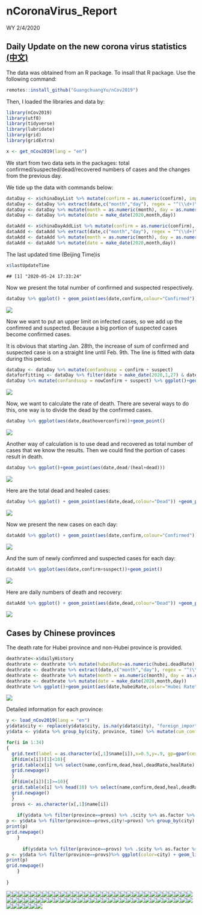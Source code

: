 nCoronaVirus\_Report
================
WY
2/4/2020

## Daily Update on the new corona virus statistics [(中文)](https://github.com/Wenlong-Y/New_Corona_Virus/blob/master/Report_CN.md)

The data was obtained from an R package. To insall that R package. Use
the following command:

``` r
remotes::install_github("GuangchuangYu/nCov2019")
```

Then, I loaded the libraries and data by:

``` r
library(nCov2019)
library(utf8)
library(tidyverse)
library(lubridate)
library(grid)
library(gridExtra)

x <- get_nCov2019(lang = "en")
```

We start from two data sets in the packages: total
confirmed/suspected/dead/recovered numbers of cases and the changes from
the previous day.

We tide up the data with commands below:

``` r
dataDay <- x$chinaDayList %>% mutate(confirm = as.numeric(confirm), imported = as.numeric(importedCase), suspect = as.numeric(suspect), dead = as.numeric(dead), heal = as.numeric(heal), deathoverconfirm = dead/confirm)
dataDay <- dataDay %>% extract(date,c("month","day"), regex = "^(\\d+)\\.(\\d+)$",remove = FALSE) 
dataDay <- dataDay %>% mutate(month = as.numeric(month), day = as.numeric(day))
dataDay <- dataDay %>% mutate(date = make_date(2020,month,day))

dataAdd <- x$chinaDayAddList %>% mutate(confirm = as.numeric(confirm), imported = as.numeric(importedCase), suspect = as.numeric(suspect), dead = as.numeric(dead), heal = as.numeric(heal), deathoverconfirm = dead/confirm)
dataAdd <- dataAdd %>% extract(date,c("month","day"), regex = "^(\\d+)\\.(\\d+)$",remove = FALSE) 
dataAdd <- dataAdd %>% mutate(month = as.numeric(month), day = as.numeric(day))
dataAdd <- dataAdd %>% mutate(date = make_date(2020,month,day))
```

The last updated time (Beijing Time)is

``` r
x$lastUpdateTime
```

    ## [1] "2020-05-24 17:33:24"

Now we present the total number of confirmed and suspected respectively.

``` r
dataDay %>% ggplot() + geom_point(aes(date,confirm,colour="Confirmed")) +geom_point(aes(date,suspect,color="Suspect")) +geom_point(aes(date,imported,color="Imported"))+theme(legend.position="right")+ylab("Number of cases")+labs(colour="Type")+scale_color_manual(values=c("blue","green","red"))
```

![](Report_files/figure-gfm/unnamed-chunk-3-1.png)<!-- -->

Now we want to put an upper limit on infected cases, so we add up the
confimred and suspected. Because a big portion of suspected cases become
confirmed cases.

It is obvious that starting Jan. 28th, the increase of sum of confirmed
and suspected case is on a straight line until Feb. 9th. The line is
fitted with data during this period.

``` r
dataDay <- dataDay %>% mutate(confandsusp = confirm + suspect)
dataforfitting <- dataDay %>% filter(date > make_date(2020,1,27) & date < make_date(2020,2,9)) 
dataDay %>% mutate(confandsusp = nowConfirm + suspect) %>% ggplot()+geom_point(aes(date,confandsusp,col="Current case"))+ geom_point(aes(date,imported,col="imported current case"))
```

![](Report_files/figure-gfm/unnamed-chunk-4-1.png)<!-- -->

Now, we want to calculate the rate of death. There are several ways to
do this, one way is to divide the dead by the confirmed cases.

``` r
dataDay %>% ggplot(aes(date,deathoverconfirm))+geom_point()
```

![](Report_files/figure-gfm/unnamed-chunk-5-1.png)<!-- -->

Another way of calculation is to use dead and recovered as total number
of cases that we know the results. Then we could find the portion of
cases result in death.

``` r
dataDay %>% ggplot()+geom_point(aes(date,dead/(heal+dead)))
```

![](Report_files/figure-gfm/unnamed-chunk-6-1.png)<!-- -->

Here are the total dead and healed cases:

``` r
dataDay %>% ggplot() + geom_point(aes(date,dead,colour="Dead")) +geom_point(aes(date,heal,color="Healed")) +theme(legend.position="right")+ylab("Number of cases")+labs(colour="Type")+scale_color_manual(values=c("black","red"))
```

![](Report_files/figure-gfm/unnamed-chunk-7-1.png)<!-- -->

Now we present the new cases on each day:

``` r
dataAdd %>% ggplot() + geom_point(aes(date,confirm,colour="Confirmed")) +geom_point(aes(date,suspect,color="Suspect"))+geom_point(aes(date,imported,color="Imported")) +theme(legend.position="right")+ylab("Number of cases")+labs(colour="Type")+scale_color_manual(values=c("blue","red","green"))
```

![](Report_files/figure-gfm/unnamed-chunk-8-1.png)<!-- -->

And the sum of newly confimred and suspected cases for each day:

``` r
dataAdd %>% ggplot(aes(date,confirm+suspect))+geom_point()
```

![](Report_files/figure-gfm/unnamed-chunk-9-1.png)<!-- -->

Here are daily numbers of death and recovery:

``` r
dataAdd %>% ggplot() + geom_point(aes(date,dead,colour="Dead")) +geom_point(aes(date,heal,color="Healed")) +theme(legend.position="right")+ylab("Number of cases")+labs(colour="Type")+scale_color_manual(values=c("black","red"))
```

![](Report_files/figure-gfm/unnamed-chunk-10-1.png)<!-- -->

## Cases by Chinese provinces

The death rate for Hubei province and non-Hubei province is provided.

``` r
deathrate<-x$dailyHistory
deathrate <- deathrate %>% mutate(hubeiRate=as.numeric(hubei.deadRate), notHubeiRate=as.numeric(notHubei.deadRate), countryRate=as.numeric(country.deadRate))
deathrate <- deathrate %>% extract(date,c("month","day"), regex = "^(\\d+)\\.(\\d+)$",remove = FALSE) 
deathrate <- deathrate %>% mutate(month = as.numeric(month), day = as.numeric(day))
deathrate <- deathrate %>% mutate(date = make_date(2020,month,day))
deathrate %>% ggplot()+geom_point(aes(date,hubeiRate,color="Hubei Rate"))+geom_point(aes(date,notHubeiRate,color="non-Hubei Rate"))+geom_point(aes(date,countryRate,color="country Rate"))+ ylab("Percentage(%)")
```

![](Report_files/figure-gfm/unnamed-chunk-11-1.png)<!-- -->

Detailed information for each province:

``` r
y <- load_nCov2019(lang = "en")
y$data$city <- replace(y$data$city, is.na(y$data$city), "foreign_imported")
y$data <- y$data %>% group_by(city, province, time) %>% mutate(cum_confirm = sum(cum_confirm))
```

``` r
for(i in 1:34)
{
  grid.text(label = as.character(x[,1]$name[i]),x=0.5,y=.9, gp=gpar(cex=2))
  if(dim(x[i])[1]<10){
  grid.table(x[i] %>% select(name,confirm,dead,heal,deadRate,healRate),vp=viewport(x=0.5,y=.5,width=1,height=1))
  grid.newpage()
  }
  if(dim(x[i])[1]>=10){
  grid.table(x[i] %>% head(10) %>% select(name,confirm,dead,heal,deadRate,healRate),vp=viewport(x=0.5,y=.5,width=1,height=1))
  grid.newpage()
  }
  provs <- as.character(x[,1]$name[i])
  
    if(y$data %>% filter(province==provs) %>% .$city %>% as.factor %>% levels %>% length != 1){
p <- y$data %>% filter(province==provs,city!=provs) %>% group_by(city) %>% ggplot(color=city) + geom_line(aes(time,cum_confirm,color=city))+geom_point(aes(time,cum_confirm,color=city))+ylab(paste(provs," confirmed"))
print(p)
grid.newpage()
    }
  
      if(y$data %>% filter(province==provs) %>% .$city %>% as.factor %>% levels %>% length == 1){
p <- y$data %>% filter(province==provs)%>% ggplot(color=city) + geom_line(aes(time,cum_confirm,color=city))+geom_point(aes(time,cum_confirm,color=city))+ylab(paste(provs," confirmed"))
print(p)
grid.newpage()
    }
  
}
```

![](Report_files/figure-gfm/unnamed-chunk-13-1.png)<!-- -->![](Report_files/figure-gfm/unnamed-chunk-13-2.png)<!-- -->![](Report_files/figure-gfm/unnamed-chunk-13-3.png)<!-- -->![](Report_files/figure-gfm/unnamed-chunk-13-4.png)<!-- -->![](Report_files/figure-gfm/unnamed-chunk-13-5.png)<!-- -->![](Report_files/figure-gfm/unnamed-chunk-13-6.png)<!-- -->![](Report_files/figure-gfm/unnamed-chunk-13-7.png)<!-- -->![](Report_files/figure-gfm/unnamed-chunk-13-8.png)<!-- -->![](Report_files/figure-gfm/unnamed-chunk-13-9.png)<!-- -->![](Report_files/figure-gfm/unnamed-chunk-13-10.png)<!-- -->![](Report_files/figure-gfm/unnamed-chunk-13-11.png)<!-- -->![](Report_files/figure-gfm/unnamed-chunk-13-12.png)<!-- -->![](Report_files/figure-gfm/unnamed-chunk-13-13.png)<!-- -->![](Report_files/figure-gfm/unnamed-chunk-13-14.png)<!-- -->![](Report_files/figure-gfm/unnamed-chunk-13-15.png)<!-- -->![](Report_files/figure-gfm/unnamed-chunk-13-16.png)<!-- -->![](Report_files/figure-gfm/unnamed-chunk-13-17.png)<!-- -->![](Report_files/figure-gfm/unnamed-chunk-13-18.png)<!-- -->![](Report_files/figure-gfm/unnamed-chunk-13-19.png)<!-- -->![](Report_files/figure-gfm/unnamed-chunk-13-20.png)<!-- -->![](Report_files/figure-gfm/unnamed-chunk-13-21.png)<!-- -->![](Report_files/figure-gfm/unnamed-chunk-13-22.png)<!-- -->![](Report_files/figure-gfm/unnamed-chunk-13-23.png)<!-- -->![](Report_files/figure-gfm/unnamed-chunk-13-24.png)<!-- -->![](Report_files/figure-gfm/unnamed-chunk-13-25.png)<!-- -->![](Report_files/figure-gfm/unnamed-chunk-13-26.png)<!-- -->![](Report_files/figure-gfm/unnamed-chunk-13-27.png)<!-- -->![](Report_files/figure-gfm/unnamed-chunk-13-28.png)<!-- -->![](Report_files/figure-gfm/unnamed-chunk-13-29.png)<!-- -->![](Report_files/figure-gfm/unnamed-chunk-13-30.png)<!-- -->![](Report_files/figure-gfm/unnamed-chunk-13-31.png)<!-- -->![](Report_files/figure-gfm/unnamed-chunk-13-32.png)<!-- -->![](Report_files/figure-gfm/unnamed-chunk-13-33.png)<!-- -->![](Report_files/figure-gfm/unnamed-chunk-13-34.png)<!-- -->![](Report_files/figure-gfm/unnamed-chunk-13-35.png)<!-- -->![](Report_files/figure-gfm/unnamed-chunk-13-36.png)<!-- -->![](Report_files/figure-gfm/unnamed-chunk-13-37.png)<!-- -->![](Report_files/figure-gfm/unnamed-chunk-13-38.png)<!-- -->![](Report_files/figure-gfm/unnamed-chunk-13-39.png)<!-- -->![](Report_files/figure-gfm/unnamed-chunk-13-40.png)<!-- -->![](Report_files/figure-gfm/unnamed-chunk-13-41.png)<!-- -->![](Report_files/figure-gfm/unnamed-chunk-13-42.png)<!-- -->![](Report_files/figure-gfm/unnamed-chunk-13-43.png)<!-- -->![](Report_files/figure-gfm/unnamed-chunk-13-44.png)<!-- -->![](Report_files/figure-gfm/unnamed-chunk-13-45.png)<!-- -->![](Report_files/figure-gfm/unnamed-chunk-13-46.png)<!-- -->![](Report_files/figure-gfm/unnamed-chunk-13-47.png)<!-- -->![](Report_files/figure-gfm/unnamed-chunk-13-48.png)<!-- -->![](Report_files/figure-gfm/unnamed-chunk-13-49.png)<!-- -->![](Report_files/figure-gfm/unnamed-chunk-13-50.png)<!-- -->![](Report_files/figure-gfm/unnamed-chunk-13-51.png)<!-- -->![](Report_files/figure-gfm/unnamed-chunk-13-52.png)<!-- -->![](Report_files/figure-gfm/unnamed-chunk-13-53.png)<!-- -->![](Report_files/figure-gfm/unnamed-chunk-13-54.png)<!-- -->![](Report_files/figure-gfm/unnamed-chunk-13-55.png)<!-- -->![](Report_files/figure-gfm/unnamed-chunk-13-56.png)<!-- -->![](Report_files/figure-gfm/unnamed-chunk-13-57.png)<!-- -->![](Report_files/figure-gfm/unnamed-chunk-13-58.png)<!-- -->![](Report_files/figure-gfm/unnamed-chunk-13-59.png)<!-- -->![](Report_files/figure-gfm/unnamed-chunk-13-60.png)<!-- -->![](Report_files/figure-gfm/unnamed-chunk-13-61.png)<!-- -->![](Report_files/figure-gfm/unnamed-chunk-13-62.png)<!-- -->![](Report_files/figure-gfm/unnamed-chunk-13-63.png)<!-- -->![](Report_files/figure-gfm/unnamed-chunk-13-64.png)<!-- -->![](Report_files/figure-gfm/unnamed-chunk-13-65.png)<!-- -->![](Report_files/figure-gfm/unnamed-chunk-13-66.png)<!-- -->![](Report_files/figure-gfm/unnamed-chunk-13-67.png)<!-- -->![](Report_files/figure-gfm/unnamed-chunk-13-68.png)<!-- -->
